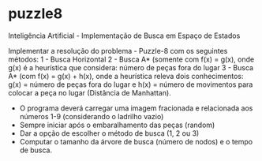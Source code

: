 # puzzle8
Inteligência Artificial - Implementação de Busca em Espaço de Estados

Implementar a resolução do problema - Puzzle-8 com os seguintes métodos:
1 - Busca Horizontal
2 - Busca A* (somente com f(x) = g(x), onde g(x) é a heurística que considera: número de peças fora do lugar
3 - Busca A* (com f(x) = g(x) + h(x), onde a heurística releva dois conhecimentos: g(x) = número de peças fora do lugar e h(x) = número de movimentos para colocar a peça no lugar (Distância de Manhattan).
- O programa deverá carregar uma imagem fracionada e relacionada aos números 1-9 (considerando o ladrilho vazio)
- Sempre iniciar após o embaralhamento das peças (random)
- Dar a opção de escolher o método de busca (1, 2 ou 3)
- Computar o tamanho da árvore de busca (número de nodos) e o tempo de busca.

